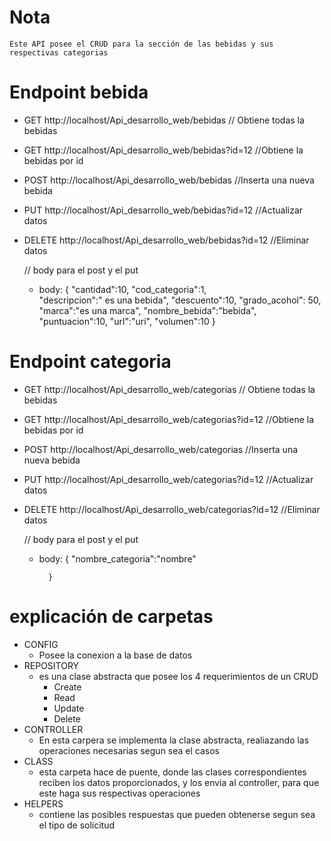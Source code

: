 # Nota
    Este API posee el CRUD para la sección de las bebidas y sus respectivas categorias

 # Endpoint bebida
 
 - GET     http://localhost/Api_desarrollo_web/bebidas       // Obtiene todas la bebidas
 - GET     http://localhost/Api_desarrollo_web/bebidas?id=12 //Obtiene la bebidas por id
 - POST    http://localhost/Api_desarrollo_web/bebidas       //Inserta una nueva bebida 
 - PUT     http://localhost/Api_desarrollo_web/bebidas?id=12 //Actualizar datos
 - DELETE  http://localhost/Api_desarrollo_web/bebidas?id=12 //Eliminar datos
 


      // body para el post y el put
    - body: {
                        "cantidad":10,
                        "cod_categoria":1,    
                        "descripcion":" es una bebida",
                        "descuento":10,
                        "grado_acohol": 50,
                        "marca":"es una marca",
                        "nombre_bebida":"bebida", 
                        "puntuacion":10,
                        "url":"uri",
                        "volumen":10
        }  
 # Endpoint categoria

 - GET     http://localhost/Api_desarrollo_web/categorias       // Obtiene todas la bebidas
 - GET     http://localhost/Api_desarrollo_web/categorias?id=12 //Obtiene la bebidas por id
 - POST    http://localhost/Api_desarrollo_web/categorias       //Inserta una nueva bebida 
 - PUT     http://localhost/Api_desarrollo_web/categorias?id=12 //Actualizar datos
 - DELETE  http://localhost/Api_desarrollo_web/categorias?id=12 //Eliminar datos
 


      // body para el post y el put
    - body: {
                "nombre_categoria":"nombre"
    
            } 

# explicación de carpetas
  
  - CONFIG
    - Posee la conexion a la base de datos
  - REPOSITORY
    - es una clase abstracta que posee los 4 requerimientos de un CRUD 
        - Create
        - Read
        - Update
        - Delete
  - CONTROLLER
    - En esta carpera se implementa la clase abstracta, realiazando las operaciones necesarias segun sea el casos
  - CLASS
    - esta carpeta hace de puente, donde las clases correspondientes reciben los datos proporcionados, y los envia al controller, para que este haga sus respectivas operaciones
  - HELPERS
    - contiene las posibles respuestas que pueden obtenerse segun sea el tipo de solicitud
   
